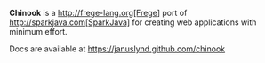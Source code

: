 **Chinook** is a http://frege-lang.org[Frege] port of
  http://sparkjava.com[SparkJava] for creating web applications with
  minimum effort.

Docs are available at https://januslynd.github.com/chinook
